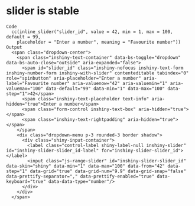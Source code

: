 # slider is stable

    Code
      cc(inline_slider("slider_id", value = 42, min = 1, max = 100, default = 99,
        placeholder = "Enter a number", meaning = "Favourite number"))
    Output
      <span class="dropdown-center">
        <span class="inshiny-text-container" data-bs-toggle="dropdown" data-bs-auto-close="outside" aria-expanded="false">
          <span id="slider_id" class="inshiny-nofocus inshiny-text-form inshiny-number-form inshiny-with-slider" contenteditable tabindex="0" role="spinbutton" aria-placeholder="Enter a number" aria-label="Favourite number" aria-valuenow="42" aria-valuemin="1" aria-valuemax="100" data-default="99" data-min="1" data-max="100" data-step="1">42</span>
          <span class="inshiny-text-placeholder text-info" aria-hidden="true">Enter a number</span>
          <span class="form-control inshiny-text-box" aria-hidden="true"></span>
          <span class="inshiny-text-rightpadding" aria-hidden="true"></span>
        </span>
        <div class="dropdown-menu p-3 rounded-3 border shadow">
          <div class="shiny-input-container">
            <label class="control-label shiny-label-null inshiny-slider" id="inshiny-slider-slider_id-label" for="inshiny-slider-slider_id"></label>
            <input class="js-range-slider" id="inshiny-slider-slider_id" data-skin="shiny" data-min="1" data-max="100" data-from="42" data-step="1" data-grid="true" data-grid-num="9.9" data-grid-snap="false" data-prettify-separator="," data-prettify-enabled="true" data-keyboard="true" data-data-type="number"/>
          </div>
        </div>
      </span>

